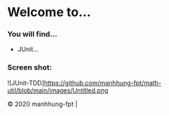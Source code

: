 # Welcome to...

### You will find...
* JUnit...

### Screen shot:
![JUnit-TDD]https://github.com/manhhung-fpt/math-util/blob/main/images/Untitled.png

© 2020 manhhung-fpt | 
